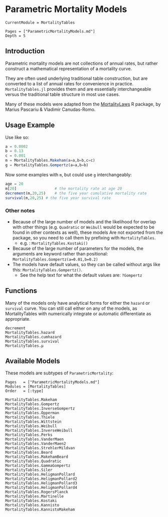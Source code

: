 # Parametric Mortality Models

```@meta
CurrentModule = MortalityTables
```

```@contents
Pages = ["ParametricMortalityModels.md"]
Depth = 5
```

## Introduction

Parametric mortality models are not collections of annual rates, but rather construct a mathematical representation of a mortality curve.

They are often used underlying traditional table construction, but are converted to a list of annual rates for convenience in practice. `MortalityTables.jl` provides them and are essentially interchangeable versus the traditional table structure in most use cases.

Many of these models were adapted from the [MortalityLaws](https://github.com/mpascariu/MortalityLaws) R package, by Marius Pascariu & Vladimir Canudas-Romo.

## Usage Example

Use like so:

```julia
a = 0.0002
b = 0.13
c = 0.001
m = MortalityTables.Makeham(a=a,b=b,c=c)
g = MortalityTables.Gompertz(a=a,b=b)
```

Now some examples with `m`, but could use `g` interchangeably:

```julia
age = 20
m[20]                 # the mortality rate at age 20
decrement(m,20,25)    # the five year cumulative mortality rate
survival(m,20,25) # the five year survival rate
```

### Other notes

- Because of the large number of models and the likelihood for overlap with other things (e.g. `Quadratic` or `Weibull` would be expected to be found in other contexts as well), these models Are not exported from the package, so you need to call them by prefixing with `MortalityTables`. 
  - e.g. : `MortalityTables.Kostaki()`
- Because of the large number of parameters for the models, the arguments are keyword rather than positional: `MortalityTables.Gompertz(a=0.01,b=0.2)`
- The models have default values, so they can be called without args like this: `MortalityTables.Gompertz()`.
  - See the help text for what the default values are: `?Gompertz`

## Functions

Many of the models only have analytical forms for either the `hazard` or `survival` curve. You can still call either on any of the models, as MortalityTables with numerically integrate or automatic differentiate as appropriate.

```@docs
decrement
MortalityTables.hazard
MortalityTables.cumhazard
MortalityTables.survival
MortalityTables.μ
```

## Available Models

These models are subtypes of `ParametricMortality`:

```@index
Pages   = ["ParametricMortalityModels.md"]
Modules = [MortalityTables]
Order   = [:type]
```

```@docs
MortalityTables.Makeham
MortalityTables.Gompertz
MortalityTables.InverseGompertz
MortalityTables.Opperman
MortalityTables.Thiele
MortalityTables.Wittstein
MortalityTables.Weibull
MortalityTables.InverseWeibull
MortalityTables.Perks
MortalityTables.VanderMaen
MortalityTables.VanderMaen2
MortalityTables.StrehlerMildvan
MortalityTables.Beard
MortalityTables.MakehamBeard
MortalityTables.Quadratic
MortalityTables.GammaGompertz
MortalityTables.Siler
MortalityTables.HeligmanPollard
MortalityTables.HeligmanPollard2
MortalityTables.HeligmanPollard3
MortalityTables.HeligmanPollard4
MortalityTables.RogersPlanck
MortalityTables.Martinelle
MortalityTables.Kostaki
MortalityTables.Kannisto
MortalityTables.KannistoMakeham
```